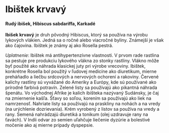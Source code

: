 Ibištek krvavý
==============
#### Rudý ibišek, Hibiscus sabdariffa, Karkadé

**Ibišek krvavý** je druh pôvodný Hibiscus, ktorý sa používa na výrobu lykových vlákien. Jedná sa o ročné alebo viacročné byliny. Známejší je však ako čajovina. Ibištek je známy aj ako Rosella pestrá.

*Uplatnenie*: Ibištek má antihypertenzívne vlastnosti. V prvom rade rastlina sa pestuje pre produkciu lykového vlákna zo stonky rastliny. Vlákno môže byť použité ako náhrada klasickej juty pri výrobe vrecoviny. Ibištek, konkrétne Rosella bol použitý v ľudovej medicíne ako diuretikum, mierne preháňadlo a liečbu srdcových a nervových ochorení a rakoviny. Červené kalichy rastliny sú vyvážané do Ameriky a Európy, kde sú používané ako prírodné farbivá potravín. Zelené listy sa používajú ako pikantná náhrada špenátu. Vo východnej Afrike je kalich ibišteka nazývaný Sudánsky, je čaj na zmiernenie kašľa. Šťavy so soľou, korením sa používajú ako liek na namrzenosť. Nahriate listy sa používajú na praskliny na nohách a na vredy (na urýchlenie dozrievania). Krém vyrobený z listov sa používa na vredy a rany. Semená nahrádzajú diuretiká a tonikum (olej uzdravuje rany na ťavách). V Indii odvar zo semien uľahčuje liečenie dyzúrie a bolestivé močenie ako aj mierne prípady dyspepsie.
